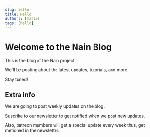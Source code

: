 ```yaml
---
slug: hello
title: Hello
authors: [mario]
tags: [hello]
---
```


# Welcome to the Nain Blog

This is the blog of the Nain project.

We'll be posting about the latest updates, tutorials, and more.

Stay tuned!

<!-- truncate -->

## Extra info

We are going to post weekly updates on the blog.

Suscribe to our newsletter to get notified when we post new updates.

Also, patreon members will get a special update every week thus, get metioned in the newsletter.

